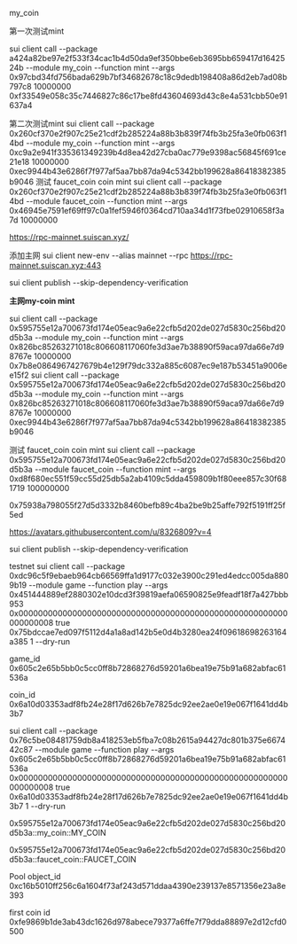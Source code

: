 my_coin

第一次测试mint

sui client call --package a424a82be97e2f533f34cac1b4d50da9ef350bbe6eb3695bb659417d1642524b --module my_coin --function mint --args 0x97cbd34fd756bada629b7bf34682678c18c9dedb198408a86d2eb7ad08b797c8 10000000 0xf33549e058c35c7446827c86c17be8fd43604693d43c8e4a531cbb50e91637a4

第二次测试mint
sui client call --package 0x260cf370e2f907c25e21cdf2b285224a88b3b839f74fb3b25fa3e0fb063f14bd --module my_coin --function mint --args 0xc9a2e941f335361349239b4d8ea42d27cba0ac779e9398ac56845f691ce21e18 10000000 0xec9944b43e6286f7f977af5aa7bb87da94c5342bb199628a86418382385b9046
测试 faucet_coin coin mint
sui client call --package 0x260cf370e2f907c25e21cdf2b285224a88b3b839f74fb3b25fa3e0fb063f14bd --module faucet_coin --function mint --args 0x46945e7591ef69ff97c0a1fef5946f0364cd710aa34d1f73fbe02910658f3a7d 10000000

https://rpc-mainnet.suiscan.xyz/

添加主网
sui client new-env --alias mainnet --rpc https://rpc-mainnet.suiscan.xyz:443


sui client publish --skip-dependency-verification



<b>主网my-coin mint</b>

sui client call --package 0x595755e12a700673fd174e05eac9a6e22cfb5d202de027d5830c256bd20d5b3a --module my_coin --function mint --args 0x826bc85263271018c806608117060fe3d3ae7b38890f59aca97da66e7d98767e 10000000 0x7b8e0864967427679b4e129f79dc332a885c6087ec9e187b53451a9006ee15f2
sui client call --package 0x595755e12a700673fd174e05eac9a6e22cfb5d202de027d5830c256bd20d5b3a --module my_coin --function mint --args 0x826bc85263271018c806608117060fe3d3ae7b38890f59aca97da66e7d98767e 10000000 0xec9944b43e6286f7f977af5aa7bb87da94c5342bb199628a86418382385b9046


测试 faucet_coin coin mint
sui client call --package 0x595755e12a700673fd174e05eac9a6e22cfb5d202de027d5830c256bd20d5b3a --module faucet_coin --function mint --args 0xd8f680ec551f59cc55d25db5a2ab4109c5dda459809b1f80eee857c30f681719 100000000

0x75938a798055f27d5d3332b8460befb89c4ba2be9b25affe792f5191ff25f5ed


https://avatars.githubusercontent.com/u/8326809?v=4

sui client publish --skip-dependency-verification

testnet
sui client call --package 0xdc96c5f9ebaeb964cb66569ffa1d9177c032e3900c291ed4edcc005da8809b19 --module game --function play --args 0x451444889ef2880302e10dcd3f39819aefa06590825e9feadf18f7a427bbb953 0x0000000000000000000000000000000000000000000000000000000000000008 true 0x75bdccae7ed097f5112d4a1a8ad142b5e0d4b3280ea24f09618698263164a385 1 --dry-run

game_id
0x605c2e65b5bb0c5cc0ff8b72868276d59201a6bea19e75b91a682abfac61536a

coin_id
0x6a10d03353adf8fb24e28f17d626b7e7825dc92ee2ae0e19e067f1641dd4b3b7

sui client call --package 0x76c5be08481759db8a418253eb5fba7c08b2615a94427dc801b375e667442c87 --module game --function play --args 0x605c2e65b5bb0c5cc0ff8b72868276d59201a6bea19e75b91a682abfac61536a 0x0000000000000000000000000000000000000000000000000000000000000008 true 0x6a10d03353adf8fb24e28f17d626b7e7825dc92ee2ae0e19e067f1641dd4b3b7 1 --dry-run

0x595755e12a700673fd174e05eac9a6e22cfb5d202de027d5830c256bd20d5b3a::my_coin::MY_COIN

0x595755e12a700673fd174e05eac9a6e22cfb5d202de027d5830c256bd20d5b3a::faucet_coin::FAUCET_COIN

Pool object_id
0xc16b5010ff256c6a1604f73af243d571ddaa4390e239137e8571356e23a8e393

first coin id
0xfe9869b1de3ab43dc1626d978abece79377a6ffe7f79dda88897e2d12cfd0500